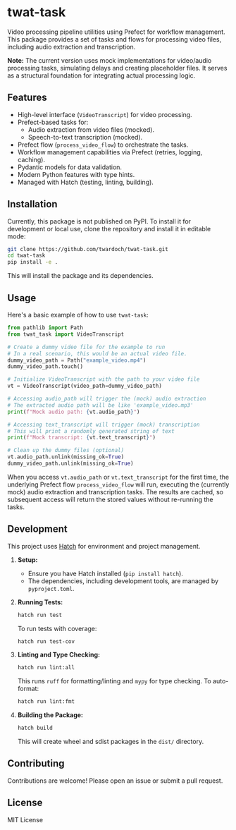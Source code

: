# twat-task

Video processing pipeline utilities using Prefect for workflow management. This package provides a set of tasks and flows for processing video files, including audio extraction and transcription.

**Note:** The current version uses mock implementations for video/audio processing tasks, simulating delays and creating placeholder files. It serves as a structural foundation for integrating actual processing logic.

## Features

- High-level interface (`VideoTranscript`) for video processing.
- Prefect-based tasks for:
  - Audio extraction from video files (mocked).
  - Speech-to-text transcription (mocked).
- Prefect flow (`process_video_flow`) to orchestrate the tasks.
- Workflow management capabilities via Prefect (retries, logging, caching).
- Pydantic models for data validation.
- Modern Python features with type hints.
- Managed with Hatch (testing, linting, building).

## Installation

Currently, this package is not published on PyPI. To install it for development or local use, clone the repository and install it in editable mode:

```bash
git clone https://github.com/twardoch/twat-task.git
cd twat-task
pip install -e .
```

This will install the package and its dependencies.

## Usage

Here's a basic example of how to use `twat-task`:

```python
from pathlib import Path
from twat_task import VideoTranscript

# Create a dummy video file for the example to run
# In a real scenario, this would be an actual video file.
dummy_video_path = Path("example_video.mp4")
dummy_video_path.touch()

# Initialize VideoTranscript with the path to your video file
vt = VideoTranscript(video_path=dummy_video_path)

# Accessing audio_path will trigger the (mock) audio extraction
# The extracted audio path will be like 'example_video.mp3'
print(f"Mock audio path: {vt.audio_path}")

# Accessing text_transcript will trigger (mock) transcription
# This will print a randomly generated string of text
print(f"Mock transcript: {vt.text_transcript}")

# Clean up the dummy files (optional)
vt.audio_path.unlink(missing_ok=True)
dummy_video_path.unlink(missing_ok=True)
```

When you access `vt.audio_path` or `vt.text_transcript` for the first time, the underlying Prefect flow `process_video_flow` will run, executing the (currently mock) audio extraction and transcription tasks. The results are cached, so subsequent access will return the stored values without re-running the tasks.

## Development

This project uses [Hatch](https://hatch.pypa.io/) for environment and project management.

1.  **Setup:**
    *   Ensure you have Hatch installed (`pip install hatch`).
    *   The dependencies, including development tools, are managed by `pyproject.toml`.

2.  **Running Tests:**
    ```bash
    hatch run test
    ```
    To run tests with coverage:
    ```bash
    hatch run test-cov
    ```

3.  **Linting and Type Checking:**
    ```bash
    hatch run lint:all
    ```
    This runs `ruff` for formatting/linting and `mypy` for type checking.
    To auto-format:
    ```bash
    hatch run lint:fmt
    ```

4.  **Building the Package:**
    ```bash
    hatch build
    ```
    This will create wheel and sdist packages in the `dist/` directory.

## Contributing

Contributions are welcome! Please open an issue or submit a pull request.

## License

MIT License

